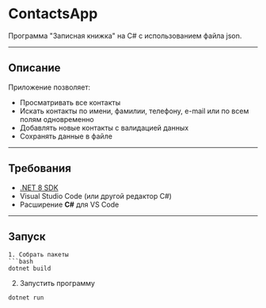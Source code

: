 # ContactsApp

Программа "Записная книжка" на C# с использованием файла json.

---

## Описание

Приложение позволяет:

- Просматривать все контакты
- Искать контакты по имени, фамилии, телефону, e-mail или по всем полям одновременно
- Добавлять новые контакты с валидацией данных
- Сохранять данные в файле

---

## Требования

- [.NET 8 SDK](https://dotnet.microsoft.com/en-us/download)
- Visual Studio Code (или другой редактор C#)
- Расширение **C#** для VS Code

---

## Запуск

```
1. Собрать пакеты
```bash
dotnet build
```
2. Запустить программу
```bash
dotnet run
```
